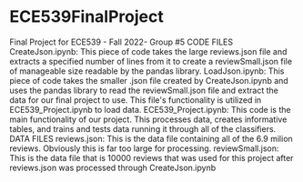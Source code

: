 # ECE539FinalProject
Final Project for ECE539 - Fall 2022- Group #5
CODE FILES
  CreateJson.ipynb: This piece of code takes the large reviews.json file and extracts a specified number of lines from it to create a reviewSmall.json file of manageable size readable by the pandas library.
  LoadJson.ipynb: This piece of code takes the smaller .json file created by CreateJson.ipynb and uses the pandas library to read the reviewSmall.json file and extract the data for our final project to use. This file's functionality is utilized in ECE539_Project.ipynb to load data.
  ECE539_Project.ipynb: This code is the main functionality of our project. This processes data, creates informative tables, and trains and tests data running it through all of the classifiers.
DATA FILES
  reviews.json: This is the data file containing all of the 6.9 milion reviews. Obviously this is far too large for processing.
  reviewSmall.json: This is the data file that is 10000 reviews that was used for this project after reviews.json was processed through CreateJson.ipynb
